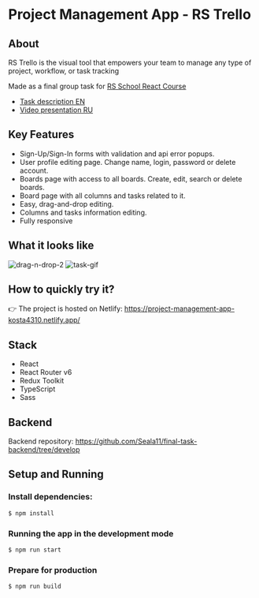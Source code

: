 # Project Management App - RS Trello

## About

RS Trello is the visual tool that empowers your team to manage any type of project, workflow, or task tracking

Made as a final group task for [RS School React Course](https://rs.school/react/)

* [Task description EN](https://github.com/rolling-scopes-school/tasks/blob/master/tasks/react/project-management-system-EN.md)
* [Video presentation RU](https://youtu.be/yxg6u6Ufsrw)

## Key Features

* Sign-Up/Sign-In forms with validation and api error popups.
* User profile editing page. Change name, login, password or delete account.
* Boards page with access to all boards. Create, edit, search or delete boards.
* Board page with all columns and tasks related to it.
* Easy, drag-and-drop editing.
* Columns and tasks information editing.
* Fully responsive

## What it looks like

![drag-n-drop-2](https://user-images.githubusercontent.com/77016227/205517870-e3653466-1f69-4a01-9bd9-9e8647031290.gif)
![task-gif](https://user-images.githubusercontent.com/77016227/205517680-c803c06a-b925-412e-90fb-2b6d0d28e62d.gif)

## How to quickly try it?

👉 The project is hosted on Netlify: https://project-management-app-kosta4310.netlify.app/

## Stack

* React
* React Router v6
* Redux Toolkit
* TypeScript
* Sass

## Backend

Backend repository: https://github.com/Seala11/final-task-backend/tree/develop

## Setup and Running

### Install dependencies:

```bash
$ npm install
```

### Running the app in the development mode

```bash
$ npm run start
```

### Prepare for production

```bash
$ npm run build
```
